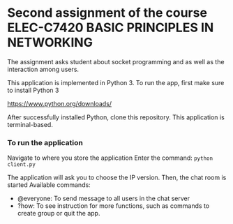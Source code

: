 # Second assignment of the course ELEC-C7420 BASIC PRINCIPLES IN NETWORKING

The assignment asks student about socket programming and as well as the interaction among users.

This application is implemented in Python 3. To run the app, first make sure to install Python 3

https://www.python.org/downloads/

After successfully installed Python, clone this repository.
This application is terminal-based.

### To run the application

Navigate to where you store the application
Enter the command:
`python client.py`

The application will ask you to choose the IP version. Then, the chat room is started
Available commands:

- @everyone: To send message to all users in the chat server
- ?how: To see instruction for more functions, such as commands to create group or quit the app.
